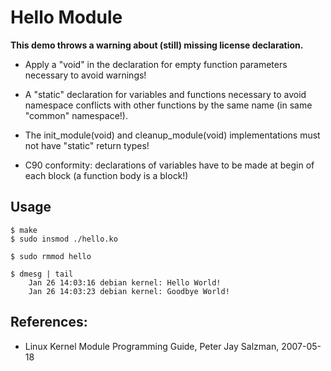 # Hello Module

**This demo throws a warning about (still) missing license declaration.**

 * Apply a "void" in the declaration for empty function parameters necessary to avoid warnings!  

 * A "static" declaration for variables and functions necessary to avoid namespace conflicts with other functions by the same name (in same "common" namespace!).  

 * The init_module(void) and cleanup_module(void) implementations must not have "static" return types!  

 * C90 conformity: declarations of variables have to be made at begin of each block (a function body is a block!)  

## Usage

```
$ make
$ sudo insmod ./hello.ko

$ sudo rmmod hello

$ dmesg | tail
    Jan 26 14:03:16 debian kernel: Hello World!
    Jan 26 14:03:23 debian kernel: Goodbye World!
```

## References:

 * Linux Kernel Module Programming Guide, Peter Jay Salzman, 2007-05-18
